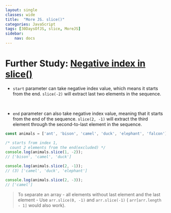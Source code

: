 ```yaml
---
layout: single
classes: wide
title:  "More JS. slice()"
categories: JavaScript
tags: [30DaysOfJS, slice, MoreJS]
sidebar:
    nav: docs
---
```


# Further Study: [Negative index in slice()][1]

+ `start` parameter can take negative index value, which means it starts from the end. `slice(-2)` will extract last two elements in the sequence.
<br>

+ `end` parameter can also take negative index value, meaning that it starts from the end of the sequence. `slice(2, -1)` will extract the third element through the second-to-last element in the sequence.

```js
const animals = ['ant', 'bison', 'camel', 'duck', 'elephant', 'falcon'];

/* starts from index 1,
  count 2 elements from the end(excluded) */
console.log(animals.slice(1, -2));
// ['bison', 'camel', 'duck']

console.log(animals.slice(2, -1));
// (3) ['camel', 'duck', 'elephant']

console.log(animals.slice(2, -3));
// ['camel']
```

> To separate an array - all elements without last element and the last element - Use `arr.slice(0, -1)` and `arr.slice(-1)` ( `arr[arr.length - 1]` would also work).


<br>

[1]: https://developer.mozilla.org/en-US/docs/Web/JavaScript/Reference/Global_Objects/Array/slice#parameters